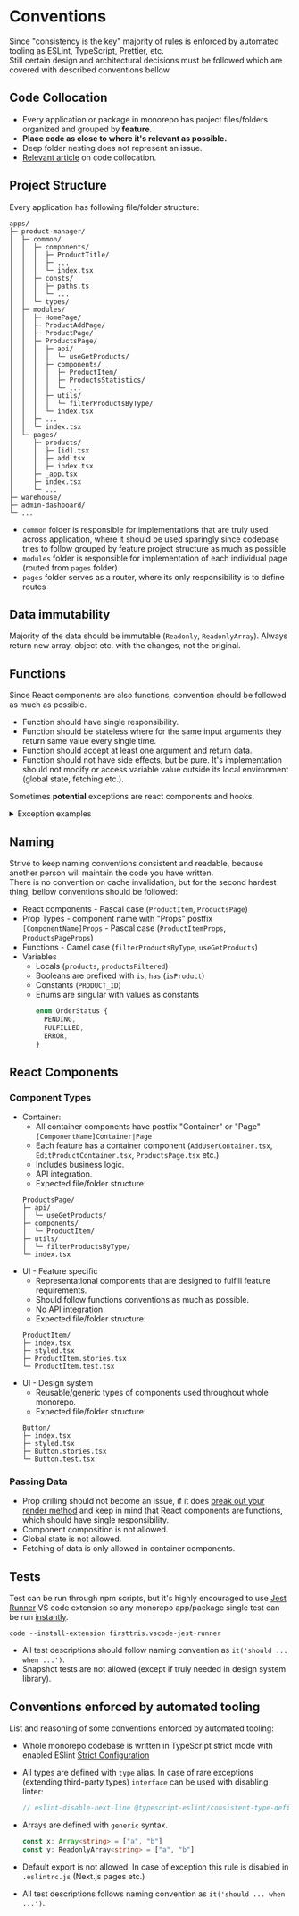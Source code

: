 # Conventions

Since "consistency is the key" majority of rules is enforced by automated tooling as ESLint, TypeScript, Prettier, etc.  
Still certain design and architectural decisions must be followed which are covered with described conventions bellow.

## Code Collocation

- Every application or package in monorepo has project files/folders organized and grouped by **feature**.
- **Place code as close to where it's relevant as possible.**
- Deep folder nesting does not represent an issue.
- [Relevant article](https://kentcdodds.com/blog/colocation) on code collocation.

## Project Structure

Every application has following file/folder structure:

```shell
apps/
├─ product-manager/
│  ├─ common/
│  │  ├─ components/
│  │  │  ├─ ProductTitle/
│  │  │  ├─ ...
│  │  │  └─ index.tsx
│  │  ├─ consts/
│  │  │  ├─ paths.ts
│  │  │  └─ ...
│  │  └─ types/
│  ├─ modules/
│  │  ├─ HomePage/
│  │  ├─ ProductAddPage/
│  │  ├─ ProductPage/
│  │  ├─ ProductsPage/
│  │  │  ├─ api/
│  │  │  │  └─ useGetProducts/
│  │  │  ├─ components/
│  │  │  │  ├─ ProductItem/
│  │  │  │  ├─ ProductsStatistics/
│  │  │  │  └─ ...
│  │  │  ├─ utils/
│  │  │  │  └─ filterProductsByType/
│  │  │  └─ index.tsx
│  │  ├─ ...
│  │  └─ index.tsx
│  └─ pages/
│     ├─ products/
│     │  ├─ [id].tsx
│     │  ├─ add.tsx
│     │  ├─ index.tsx
│     ├─ _app.tsx
│     ├─ index.tsx
│     └─ ...
├─ warehouse/
├─ admin-dashboard/
└─ ...
```

- `common` folder is responsible for implementations that are truly used across application, where it should be used sparingly since codebase tries to follow grouped by feature project structure as much as possible
- `modules` folder is responsible for implementation of each individual page (routed from `pages` folder)
- `pages` folder serves as a router, where its only responsibility is to define routes

## Data immutability

Majority of the data should be immutable (`Readonly`, `ReadonlyArray`). Always return new array, object etc. with the changes, not the original.

## Functions

Since React components are also functions, convention should be followed as much as possible.

- Function should have single responsibility.
- Function should be stateless where for the same input arguments they return same value every single time.
- Function should accept at least one argument and return data.
- Function should not have side effects, but be pure. It's implementation should not modify or access variable value outside its local environment (global state, fetching etc.).

Sometimes **potential** exceptions are react components and hooks.

<details>
<summary>Exception examples</summary>

```ts
const Logo = () => {
  return (
    <svg
      width="100"
      height="100"
    >
      <circle
        cx="50"
        cy="50"
        r="40"
      ></circle>
      <text
        x="50%"
        y="50%"
      >
        Icon
      </text>
    </svg>
  )
}

const ProductsPage = () => {
  const { data: products } = useFetchProducts()

  return (
    <div>
      {products.map((product) => (
        <ProductItem name={product.name} />
      ))}
    </div>
  )
}

const useGetUsers: UseGeUsers = ({ country, isActive }) =>
  useQuery(["fetchUsers", { country, isActive }], () => fetchUsers({ country, isActive }))
```

</details>

## Naming

Strive to keep naming conventions consistent and readable, because another person will maintain the code you have written.  
There is no convention on cache invalidation, but for the second hardest thing, bellow conventions should be followed:

- React components - Pascal case (`ProductItem`, `ProductsPage`)
- Prop Types - component name with "Props" postfix `[ComponentName]Props` - Pascal case (`ProductItemProps`, `ProductsPageProps`)
- Functions - Camel case (`filterProductsByType`, `useGetProducts`)
- Variables
  - Locals (`products`, `productsFiltered`)
  - Booleans are prefixed with `is`, `has` (`isProduct`)
  - Constants (`PRODUCT_ID`)
  - Enums are singular with values as constants
    ```ts
    enum OrderStatus {
      PENDING,
      FULFILLED,
      ERROR,
    }
    ```

## React Components

### Component Types

- Container:
  - All container components have postfix "Container" or "Page" `[ComponentName]Container|Page`
  - Each feature has a container component (`AddUserContainer.tsx`, `EditProductContainer.tsx`, `ProductsPage.tsx` etc.)
  - Includes business logic.
  - API integration.
  - Expected file/folder structure:
  ```
  ProductsPage/
  ├─ api/
  │  └─ useGetProducts/
  ├─ components/
  │  └─ ProductItem/
  ├─ utils/
  │  └─ filterProductsByType/
  └─ index.tsx
  ```
- UI - Feature specific
  - Representational components that are designed to fulfill feature requirements.
  - Should follow functions conventions as much as possible.
  - No API integration.
  - Expected file/folder structure:
  ```
  ProductItem/
  ├─ index.tsx
  ├─ styled.tsx
  ├─ ProductItem.stories.tsx
  └─ ProductItem.test.tsx
  ```
- UI - Design system
  - Reusable/generic types of components used throughout whole monorepo.
  - Expected file/folder structure:
  ```
  Button/
  ├─ index.tsx
  ├─ styled.tsx
  ├─ Button.stories.tsx
  └─ Button.test.tsx
  ```

### Passing Data

- Prop drilling should not become an issue, if it does [break out your render method](https://kentcdodds.com/blog/prop-drilling#how-can-we-avoid-problems-with-prop-drilling) and keep in mind that React components are functions, which should have single responsibility.
- Component composition is not allowed.
- Global state is not allowed.
- Fetching of data is only allowed in container components.

## Tests

Test can be run through npm scripts, but it's highly encouraged to use [Jest Runner](https://marketplace.visualstudio.com/items?itemName=firsttris.vscode-jest-runner) VS code extension so any monorepo app/package single test can be run [instantly](https://github.com/firsttris/vscode-jest/raw/master/public/vscode-jest.gif).

```shell
code --install-extension firsttris.vscode-jest-runner
```

- All test descriptions should follow naming convention as `it('should ... when ...')`.
- Snapshot tests are not allowed (except if truly needed in design system library).

## Conventions enforced by automated tooling

List and reasoning of some conventions enforced by automated tooling:

- Whole monorepo codebase is written in TypeScript strict mode with enabled ESlint [Strict Configuration](https://typescript-eslint.io/docs/linting/configs#strict)
- All types are defined with `type` alias. In case of rare exceptions (extending third-party types) `interface` can be used with disabling linter:

  ```ts
  // eslint-disable-next-line @typescript-eslint/consistent-type-definitions
  ```

- Arrays are defined with `generic` syntax.

  ```ts
  const x: Array<string> = ["a", "b"]
  const y: ReadonlyArray<string> = ["a", "b"]
  ```

- Default export is not allowed. In case of exception this rule is disabled in `.eslintrc.js` (Next.js pages etc.)
- All test descriptions follows naming convention as `it('should ... when ...')`.
